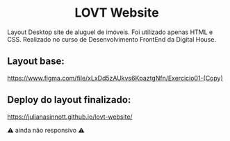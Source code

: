 <h1 align="center"> LOVT Website </h1>


Layout Desktop site de aluguel de imóveis. Foi utilizado apenas HTML e CSS. Realizado no curso de Desenvolvimento FrontEnd da Digital House.

<h2> Layout base: </h2>

https://www.figma.com/file/xLxDd5zAUkvs6KpaztgNfn/Exercicio01-(Copy)

<h2> Deploy do layout finalizado: </h2>

https://julianasinnott.github.io/lovt-website/

⚠️ ainda não responsivo ⚠️
